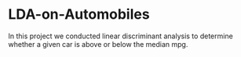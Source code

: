 # LDA-on-Automobiles
In this project we conducted linear discriminant analysis to determine whether a given car is above or below the median mpg.
